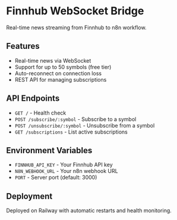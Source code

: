 # Finnhub WebSocket Bridge

Real-time news streaming from Finnhub to n8n workflow.

## Features
- Real-time news via WebSocket
- Support for up to 50 symbols (free tier)
- Auto-reconnect on connection loss
- REST API for managing subscriptions

## API Endpoints

- `GET /` - Health check
- `POST /subscribe/:symbol` - Subscribe to a symbol
- `POST /unsubscribe/:symbol` - Unsubscribe from a symbol
- `GET /subscriptions` - List active subscriptions

## Environment Variables

- `FINNHUB_API_KEY` - Your Finnhub API key
- `N8N_WEBHOOK_URL` - Your n8n webhook URL
- `PORT` - Server port (default: 3000)

## Deployment

Deployed on Railway with automatic restarts and health monitoring.
